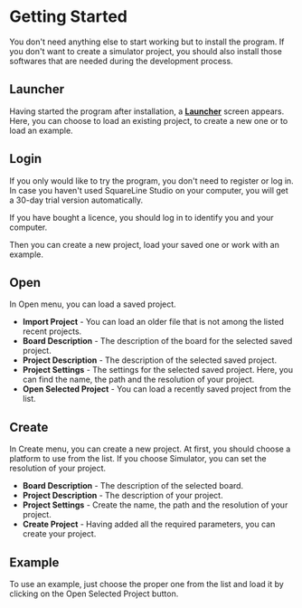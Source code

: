 # Getting Started

You don't need anything else to start working but to install the program. If you don't want to create a simulator project, you should also install those softwares that are needed during the development process. 

## Launcher

Having started the program after installation, a [**Launcher**](https://docs.squareline.io/docs/dev_env/launcher) screen appears. Here, you can choose to load an existing project, to create a new one or to load an example.

## Login

If you only would like to try the program, you don't need to register or log in. In case you haven't used SquareLine Studio on your computer, you will get a 30-day trial version automatically.

If you have bought a licence, you should log in to identify you and your computer.

Then you can create a new project, load your saved one or work with an example.

## Open

In Open menu, you can load a saved project.

- **Import Project** - You can load an older file that is not among the listed recent projects. 
- **Board Description** - The description of the board for the selected saved project.
- **Project Description** - The description of the selected saved project.
- **Project Settings** - The settings for the selected saved project. Here, you can find the name, the path and the resolution of your project.
- **Open Selected Project** - You can load a recently saved project from the list.

## Create

In Create menu, you can create a new project. At first, you should choose a platform to use from the list. If you choose Simulator, you can set the resolution of your project.

- **Board Description** - The description of the selected board.
- **Project Description** - The description of your project.
- **Project Settings** - Create the name, the path and the resolution of your project.
- **Create Project** - Having added all the required parameters, you can create your project.

## Example

To use an example, just choose the proper one from the list and load it by clicking on the Open Selected Project button.
